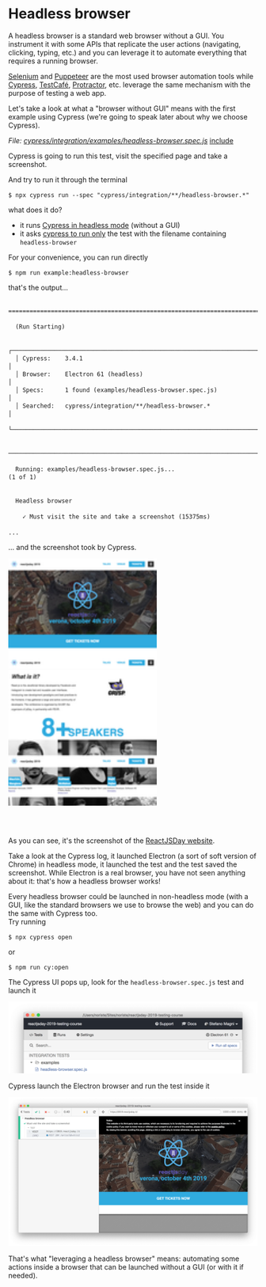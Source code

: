 # Headless browser

A headless browser is a standard web browser without a GUI. You instrument it with some APIs that replicate the user actions (navigating, clicking, typing, etc.) and you can leverage it to automate everything that requires a running browser.

[Selenium](https://www.seleniumhq.org/projects/webdriver/) and [Puppeteer](https://pptr.dev) are the most used browser automation tools while [Cypress](https://cypress.io), [TestCafé](TestCafé), [Protractor](https://www.protractortest.org/#/), etc. leverage the same mechanism with the purpose of testing a web app.

Let's take a look at what a "browser without GUI" means with the first example using Cypress (we're going to speak later about why we choose Cypress).

<i>File: <a href="../cypress/integration/examples/headless-browser.spec.js" target="_blank">cypress/integration/examples/headless-browser.spec.js</a></i>
[include](../cypress/integration/examples/headless-browser.spec.js)

Cypress is going to run this test, visit the specified page and take a screenshot.

And try to run it through the terminal

```
$ npx cypress run --spec "cypress/integration/**/headless-browser.*"
```

what does it do?

- it runs [Cypress in headless mode](https://docs.cypress.io/guides/guides/command-line.html#cypress-run) (without a GUI)
- it asks [cypress to run only](https://docs.cypress.io/guides/guides/command-line.html#cypress-run-spec-lt-spec-gt) the test with the filename containing `headless-browser`

For your convenience, you can run directly

```
$ npm run example:headless-browser
```

that's the output...

```

====================================================================================================

  (Run Starting)

  ┌────────────────────────────────────────────────────────────────────────────────────────────────┐
  │ Cypress:    3.4.1                                                                              │
  │ Browser:    Electron 61 (headless)                                                             │
  │ Specs:      1 found (examples/headless-browser.spec.js)                                        │
  │ Searched:   cypress/integration/**/headless-browser.*                                          │
  └────────────────────────────────────────────────────────────────────────────────────────────────┘


────────────────────────────────────────────────────────────────────────────────────────────────────

  Running: examples/headless-browser.spec.js...                                            (1 of 1)


  Headless browser

    ✓ Must visit the site and take a screenshot (15375ms)

...

```

... and the screenshot took by Cypress.



<div style="max-height: 500px; overflow:hidden;">
    <img src="../cypress/screenshots/examples/headless-browser.spec.js/Headless browser -- Must visit the site and take a screenshot.png" alt="Headless browser screenshot" style="width: 100%; max-width: 300px; margin-left: auto; margin-right: auto;" class="img-border"/>
</div>

<br /><br />

As you can see, it's the screenshot of the [ReactJSDay website](https://2019.reactjsday.it).

Take a look at the Cypress log, it launched Electron (a sort of soft version of Chrome) in headless mode, it launched the test and the test saved the screenshot. While Electron is a real browser, you have not seen anything about it: that's how a headless browser works!

Every headless browser could be launched in non-headless mode (with a GUI, like the standard browsers we use to browse the web) and you can do the same with Cypress too.
<br />
Try running

```
$ npx cypress open
```

or

```
$ npm run cy:open
```

The Cypress UI pops up, look for the `headless-browser.spec.js` test and launch it

<img src="../assets/images/headless-browser-spec.png" alt="Headless browser"/>

Cypress launch the Electron browser and run the test inside it

<img src="../assets/images/headless-browser-screenshot.png" alt="Headless browser"/>

That's what "leveraging a headless browser" means: automating some actions inside a browser that can be launched without a GUI (or with it if needed).
